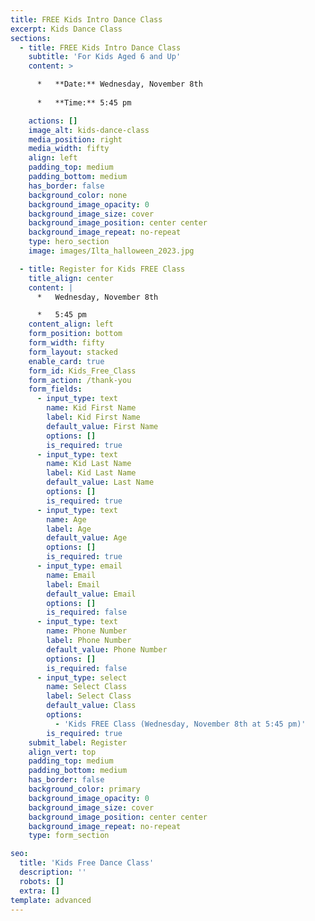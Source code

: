 ```yaml
---
title: FREE Kids Intro Dance Class
excerpt: Kids Dance Class
sections:
  - title: FREE Kids Intro Dance Class
    subtitle: 'For Kids Aged 6 and Up'
    content: >

      *   **Date:** Wednesday, November 8th
   
      *   **Time:** 5:45 pm

    actions: []
    image_alt: kids-dance-class
    media_position: right
    media_width: fifty
    align: left
    padding_top: medium
    padding_bottom: medium
    has_border: false
    background_color: none
    background_image_opacity: 0
    background_image_size: cover
    background_image_position: center center
    background_image_repeat: no-repeat
    type: hero_section
    image: images/Ilta_halloween_2023.jpg

  - title: Register for Kids FREE Class
    title_align: center
    content: |
      *   Wednesday, November 8th

      *   5:45 pm
    content_align: left
    form_position: bottom
    form_width: fifty
    form_layout: stacked
    enable_card: true
    form_id: Kids_Free_Class
    form_action: /thank-you
    form_fields:
      - input_type: text
        name: Kid First Name
        label: Kid First Name
        default_value: First Name
        options: []
        is_required: true
      - input_type: text
        name: Kid Last Name
        label: Kid Last Name
        default_value: Last Name
        options: []
        is_required: true
      - input_type: text
        name: Age
        label: Age
        default_value: Age
        options: []
        is_required: true
      - input_type: email
        name: Email
        label: Email
        default_value: Email
        options: []
        is_required: false
      - input_type: text
        name: Phone Number
        label: Phone Number
        default_value: Phone Number
        options: []
        is_required: false
      - input_type: select
        name: Select Class
        label: Select Class
        default_value: Class
        options:
          - 'Kids FREE Class (Wednesday, November 8th at 5:45 pm)'
        is_required: true
    submit_label: Register
    align_vert: top
    padding_top: medium
    padding_bottom: medium
    has_border: false
    background_color: primary
    background_image_opacity: 0
    background_image_size: cover
    background_image_position: center center
    background_image_repeat: no-repeat
    type: form_section

seo:
  title: 'Kids Free Dance Class'
  description: ''
  robots: []
  extra: []
template: advanced
---
```

